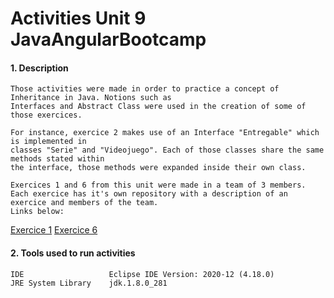 # Activities Unit 9 JavaAngularBootcamp

#### 1. Description
```
Those activities were made in order to practice a concept of Inheritance in Java. Notions such as
Interfaces and Abstract Class were used in the creation of some of those exercices. 

For instance, exercice 2 makes use of an Interface "Entregable" which is implemented in 
classes "Serie" and "Videojuego". Each of those classes share the same methods stated within 
the interface, those methods were expanded inside their own class.

Exercices 1 and 6 from this unit were made in a team of 3 members.
Each exercice has it's own repository with a description of an exercice and members of the team.
Links below:
```
[Exercice 1](https://github.com/andreykiv/Electrodomesticos)
[Exercice 6](https://github.com/andreykiv/Sala-de-Cine)
#### 2. Tools used to run activities
```
IDE                   Eclipse IDE Version: 2020-12 (4.18.0)
JRE System Library    jdk.1.8.0_281  
